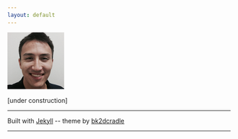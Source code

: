 ```yaml
---
layout: default
---
```


<img class="profile-picture" src="assets/headshot-sq.png">

[under construction]

---  

Built with [Jekyll](https://jekyllrb.com/) -- theme by [bk2dcradle](https://github.com/bk2dcradle/researcher)  

---
